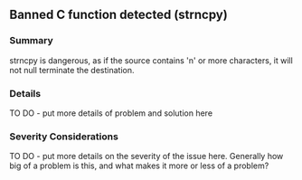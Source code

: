 ## Banned C function detected (strncpy)

### Summary
strncpy is dangerous, as if the source contains 'n' or more characters, it will not null terminate the destination.

### Details
TO DO - put more details of problem and solution here

### Severity Considerations
TO DO - put more details on the severity of the issue here.  Generally how big of a problem is this, and what makes it more or less of a problem?

